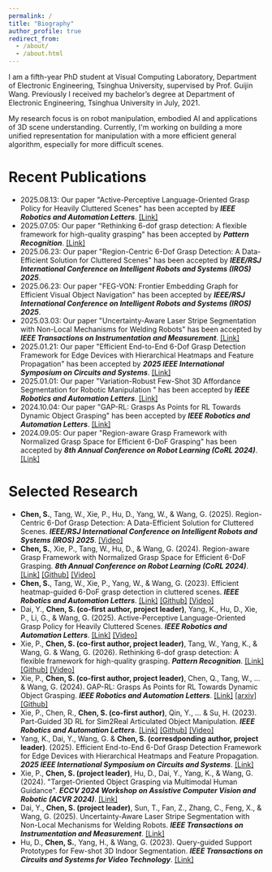 ```yaml
---
permalink: /
title: "Biography"
author_profile: true
redirect_from: 
  - /about/
  - /about.html
---
```


I am a fifth-year PhD student at Visual Computing Laboratory, Department of Electronic Engineering, Tsinghua University, supervised by Prof. Guijin Wang. Previously I received my bachelor’s degree at Department of Electronic Engineering, Tsinghua University in July, 2021.

My research focus is on robot manipulation, embodied AI and applications of 3D scene understanding. Currently, I'm working on building a more unified representation for manipulation with a more efficient general algorithm, especially for more difficult scenes.

# Recent Publications

- 2025.08.13: Our paper "Active-Perceptive Language-Oriented Grasp Policy for Heavily Cluttered Scenes" has been accepted by ***IEEE Robotics and Automation Letters***. [[Link]](https://ieeexplore.ieee.org/document/11146494)
- 2025.07.05: Our paper "Rethinking 6-dof grasp detection: A flexible framework for high-quality grasping" has been accepted by ***Pattern Recognition***. [[Link]](https://www.sciencedirect.com/science/article/pii/S0031320325007484)
- 2025.06.23: Our paper "Region-Centric 6-Dof Grasp Detection: A Data-Efficient Solution for Cluttered Scenes" has been accepted by ***IEEE/RSJ International Conference on Intelligent Robots and Systems (IROS) 2025***.
- 2025.06.23: Our paper "FEG-VON: Frontier Embedding Graph for Efficient Visual Object Navigation" has been accepted by ***IEEE/RSJ International Conference on Intelligent Robots and Systems (IROS) 2025***.
- 2025.03.03: Our paper "Uncertainty-Aware Laser Stripe Segmentation with Non-Local Mechanisms for Welding Robots" has been accepted by ***IEEE Transactions on Instrumentation and Measurement***. [[Link]](https://ieeexplore.ieee.org/abstract/document/10909245)
- 2025.01.21: Our paper "Efficient End-to-End 6-Dof Grasp Detection Framework for Edge Devices with Hierarchical Heatmaps and Feature Propagation" has been accepted by ***2025 IEEE International Symposium on Circuits and Systems***. [[Link]](https://arxiv.org/abs/2410.22980)
- 2025.01.01: Our paper "Variation-Robust Few-Shot 3D Affordance Segmentation for Robotic Manipulation
" has been accepted by ***IEEE Robotics and Automation Letters***. [[Link]](https://ieeexplore.ieee.org/abstract/document/10819648/)
- 2024.10.04: Our paper "GAP-RL: Grasps As Points for RL Towards Dynamic Object Grasping" has been accepted by ***IEEE Robotics and Automation Letters***. [[Link]](https://ieeexplore.ieee.org/abstract/document/10168242/)
- 2024.09.05: Our paper "Region-aware Grasp Framework with Normalized Grasp Space for Efficient 6-DoF Grasping" has been accepted by ***8th Annual Conference on Robot Learning (CoRL 2024)***. [[Link]](https://openreview.net/forum?id=jPkOFAiOzf)
<!-- - 2024.08.15: Our paper "Target-Oriented Object Grasping via Multimodal Human Guidance" has been accepted by ***ECCV 2024 Workshop on Assistive Computer Vision and Robotic (ACVR 2024)***. [[Link]](https://arxiv.org/abs/2408.11138)
- 2024.06.07: Our paper "Category-Agnostic Pose Estimation for Point Clouds" has been accepted by ***IEEE International Conference on Image Processing 2024 (ICIP 2024)***. [[Link]](https://arxiv.org/abs/2403.07437) -->
<!-- - 2024.03.22: Our paper "Rethinking 6-Dof Grasp Detection: A Flexible Framework for High-Quality Grasping" is released in ***arXiv preprint***. [[Link]](https://arxiv.org/abs/2403.15054) -->
<!-- - 2023.10.25: Our paper "Query-guided Support Prototypes for Few-shot 3D Indoor Segmentation" is accepted for publication in ***IEEE Transactions on Circuits and Systems for Video Technology***. [[Link]](https://ieeexplore.ieee.org/abstract/document/10295521/) -->
<!-- - 2023.09.07: Our paper "Part-Guided 3D RL for Sim2Real Articulated Object Manipulation" is accepted for publication in ***IEEE Robotics and Automation Letters***. [[Link]](https://ieeexplore.ieee.org/abstract/document/10242361/) -->
<!-- - 2023.06.30: Our paper "Efficient heatmap-guided 6-DoF grasp detection in cluttered scenes" is accepted for publication in ***IEEE Robotics and Automation Letters***. [[Link]](https://ieeexplore.ieee.org/abstract/document/10168242/) -->
<!-- - 2022.12.13: Our paper "Distribution-aware Low-bit Quantization for 3D Point Cloud Networks" is accepted for publication in ***VCIP 2022***. [[Link]](https://ieeexplore.ieee.org/abstract/document/10008887) -->

# Selected Research

- **Chen, S.**, Tang, W., Xie, P., Hu, D., Yang, W., & Wang, G. (2025). Region-Centric 6-Dof Grasp Detection: A Data-Efficient Solution for Cluttered Scenes. ***IEEE/RSJ International Conference on Intelligent Robots and Systems (IROS) 2025***. [[Video]](https://www.youtube.com/watch?v=M17wfPsagN8)
- **Chen, S.**, Xie, P., Tang, W., Hu, D., & Wang, G. (2024). Region-aware Grasp Framework with Normalized Grasp Space for Efficient 6-DoF Grasping. ***8th Annual Conference on Robot Learning (CoRL 2024)***. [[Link]](https://openreview.net/forum?id=jPkOFAiOzf) [[Github]](https://github.com/THU-VCLab/RegionNormalizedGrasp) [[Video]](https://www.youtube.com/watch?v=RyozevPocX4)
- **Chen, S.**, Tang, W., Xie, P., Yang, W., & Wang, G. (2023). Efficient heatmap-guided 6-DoF grasp detection in cluttered scenes. ***IEEE Robotics and Automation Letters***. [[Link]](https://ieeexplore.ieee.org/abstract/document/10168242/) [[Github]](https://github.com/THU-VCLab/HGGD) [[Video]](https://www.youtube.com/watch?v=V8gG1eHbrsU)
- Dai, Y., **Chen, S. (co-first author, project leader)**, Yang, K., Hu, D., Xie, P., Li, G., & Wang, G. (2025). Active-Perceptive Language-Oriented Grasp Policy for Heavily Cluttered Scenes. ***IEEE Robotics and Automation Letters***. [[Link]](https://ieeexplore.ieee.org/document/11146494) [[Video]](https://www.youtube.com/watch?v=r4whdh9Q_5w)
- Xie, P., **Chen, S. (co-first author, project leader)**, Tang, W., Yang, K., & Wang, G. & Wang, G. (2026). Rethinking 6-dof grasp detection: A flexible framework for high-quality grasping. ***Pattern Recognition***. [[Link]](https://www.sciencedirect.com/science/article/pii/S0031320325007484) [[Github]](https://github.com/THU-VCLab/FlexLoG) [[Video]](https://www.youtube.com/watch?v=9g1K2-C8koc)
- Xie, P., **Chen, S. (co-first author, project leader)**, Chen, Q., Tang, W., ... & Wang, G. (2024). GAP-RL: Grasps As Points for RL Towards Dynamic Object Grasping. ***IEEE Robotics and Automation Letters***. [[Link]](https://ieeexplore.ieee.org/abstract/document/10750070) [[arxiv]](http://arxiv.org/abs/2410.03509)  [[Github]](https://github.com/THU-VCLab/GAP-RL)
- Xie, P., Chen, R., **Chen, S. (co-first author)**, Qin, Y., ... & Su, H. (2023). Part-Guided 3D RL for Sim2Real Articulated Object Manipulation. ***IEEE Robotics and Automation Letters***. [[Link]](https://ieeexplore.ieee.org/abstract/document/10242361/) [[Github]](https://github.com/THU-VCLab/Part-Guided-3D-RL-for-Sim2Real-Articulated-Object-Manipulation) [[Video]](https://www.youtube.com/watch?v=b8KvOjlGNJs)
- Yang, K., Dai, Y., Wang, G. & **Chen, S. (corresdponding author, project leader)**. (2025). Efficient End-to-End 6-Dof Grasp Detection Framework for Edge Devices with Hierarchical Heatmaps and Feature Propagation. ***2025 IEEE International Symposium on Circuits and Systems***. [[Link]](https://arxiv.org/abs/2410.22980)
- Xie, P., **Chen, S. (project leader)**, Hu, D., Dai, Y., Yang, K., & Wang, G. (2024). "Target-Oriented Object Grasping via Multimodal Human Guidance". ***ECCV 2024 Workshop on Assistive Computer Vision and Robotic (ACVR 2024)***. [[Link]](https://arxiv.org/abs/2408.11138)
- Dai, Y., **Chen, S. (project leader)**, Sun, T., Fan, Z., Zhang, C., Feng, X., & Wang, G. (2025). Uncertainty-Aware Laser Stripe Segmentation with Non-Local Mechanisms for Welding Robots. ***IEEE Transactions on Instrumentation and Measurement***. [[Link]](https://ieeexplore.ieee.org/abstract/document/10909245/)
- Hu, D., **Chen, S.**, Yang, H., & Wang, G. (2023). Query-guided Support Prototypes for Few-shot 3D Indoor Segmentation. ***IEEE Transactions on Circuits and Systems for Video Technology***. [[Link]](https://ieeexplore.ieee.org/abstract/document/10295521)
